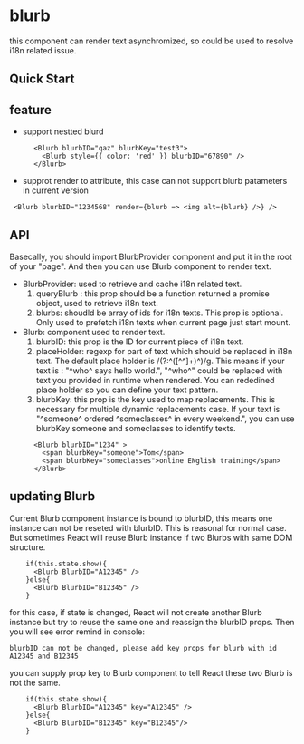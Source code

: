 # blurb

this component can render text asynchromized, so could be used to resolve i18n related issue.

## Quick Start

## feature

- support nestted blurd
```code
      <Blurb blurbID="qaz" blurbKey="test3">
        <Blurb style={{ color: 'red' }} blurbID="67890" />
      </Blurb>
```
- supprot render to attribute, this case can not support blurb patameters in current version
```code 
 <Blurb blurbID="1234568" render={blurb => <img alt={blurb} />} />
```
## API

Basecally, you should import BlurbProvider component and put it in the root of your "page". And then you can use Blurb component to render text.

- BlurbProvider: used to retrieve and cache i18n related text.
   1. queryBlurb : this prop should be a function returned a promise object, used to retrieve i18n text. 
   2. blurbs: shoudld be array of ids for i18n texts. This prop is optional. Only used to prefetch i18n texts when current page just start mount.
- Blurb: component used to render text.
   1. blurbID: this prop is the ID for current piece of i18n text.
   2. placeHolder: regexp for part of text which should be replaced in i18n text. The default place holder is /(?:\^([^^]+)\^)/g. This   means if your text is : "^who^ says hello world.", "^who^" could be replaced with text you provided in runtime when rendered. You can rededined place holder so you can define your text pattern.
   3. blurbKey: this prop is the key used to map replacements. This is necessary for multiple dynamic replacements case. If your text is "^someone^ ordered ^someclasses^ in every weekend.", you can use blurbKey someone and someclasses to identify texts.

```code
      <Blurb blurbID="1234" >
        <span blurbKey="someone">Tom</span>
        <span blurbKey="someclasses">online ENglish training</span>
      </Blurb>
```

## updating Blurb

Current Blurb component instance is bound to blurbID, this means one instance can not be reseted with blurbID. This is reasonal for normal case. But sometimes React will reuse Blurb instance if two Blurbs with same DOM structure.

```code
    if(this.state.show){
      <Blurb BlurbID="A12345" />
    }else{
      <Blurb BlurbID="B12345" />
    }
```

for this case, if state is changed, React will not create another Blurb instance but try to reuse the same one and reassign the blurbID props. Then you will see error remind in console:

```code
blurbID can not be changed, please add key props for blurb with id A12345 and B12345
```

you can supply prop key to Blurb component to tell React these two Blurb is not the same.

```code
    if(this.state.show){
      <Blurb BlurbID="A12345" key="A12345" />
    }else{
      <Blurb BlurbID="B12345" key="B12345"/>
    }
```
